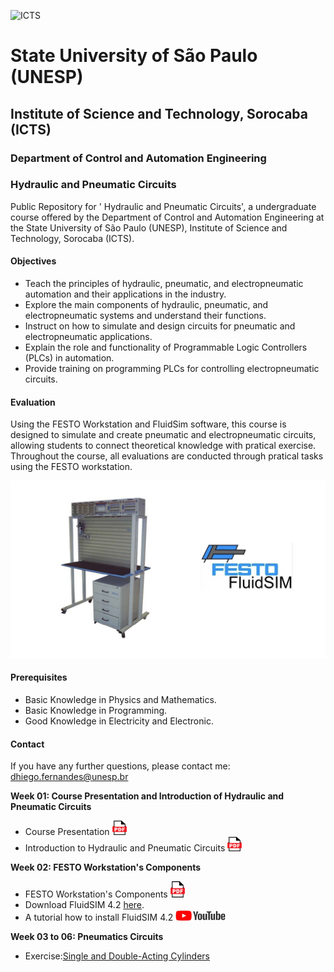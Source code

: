![ICTS](./images/unesp_sorocaba.jpg)

# State University of São Paulo (UNESP)
## Institute of Science and Technology, Sorocaba (ICTS)
### Department of Control and Automation Engineering
### Hydraulic and Pneumatic Circuits

Public Repository for ' Hydraulic and Pneumatic Circuits', a undergraduate course offered by the Department of Control and Automation Engineering at the State University of São Paulo (UNESP), Institute of Science and Technology, Sorocaba (ICTS).

#### Objectives
* Teach the principles of hydraulic, pneumatic, and electropneumatic automation and their applications in the industry.
* Explore the main components of hydraulic, pneumatic, and electropneumatic systems and understand their functions.
* Instruct on how to simulate and design circuits for pneumatic and electropneumatic applications.
* Explain the role and functionality of Programmable Logic Controllers (PLCs) in automation.
* Provide training on programming PLCs for controlling electropneumatic circuits.

#### Evaluation
 Using the FESTO Workstation and FluidSim software, this course is designed to simulate and create pneumatic and electropneumatic circuits, allowing students to connect theoretical knowledge with pratical exercise. Throughout the course, all evaluations are conducted through pratical tasks using the FESTO workstation.

 ![FESTO Workstation](./images/FESTO_workstation_software.jpg)

#### Prerequisites
 * Basic Knowledge in Physics and Mathematics.
 * Basic Knowledge in Programming.
 * Good Knowledge in Electricity and Electronic.

#### Contact
If you have any further questions, please contact me: dhiego.fernandes@unesp.br

**Week 01: Course Presentation and Introduction of Hydraulic and Pneumatic Circuits**
* Course Presentation <a href="lessons/week_01/week_01_Course_Presentation_CHP_Dhiego.pdf"> <img src="images/pdf_logo1.png" alt="PDF" width="23" height="23" /> </a>
* Introduction to Hydraulic and Pneumatic Circuits <a href="lessons/week_01/week_01_Introduction_to_CHP_CHP_Dhiego.pdf"> <img src="images/pdf_logo1.png" alt="PDF" width="23" height="23" /> </a>


**Week 02: FESTO Workstation's Components**
* FESTO Workstation's Components <a href="/lessons/week_02/week_02_Festo_Workstation_Components_CHP_Dhiego.pdf"> <img src="images/pdf_logo1.png" alt="PDF" width="23"/> </a>
* Download FluidSIM 4.2 [here](https://drive.google.com/file/d/1E76SK8L6egDEAmnMtZ1M2xNbtzH5xYvz/view?usp=sharing).
* A tutorial how to install FluidSIM 4.2 <a href="https://www.youtube.com/watch?v=8kVYLnA5MqU"> <img src="./images/youtube.jpg" alt="youtube" width="80" height="17" /> </a>

**Week 03 to 06: Pneumatics Circuits**
* Exercise:[Single and Double-Acting Cylinders](./lessons/week_03/) 